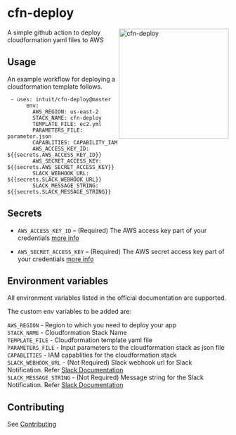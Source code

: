 # cfn-deploy
<img src="https://github.com/intuit/cfn-deploy/blob/master/.github/cfn-deploy-logo.png" align=right alt="cfn-deploy" width="250"> 
A simple github action to deploy cloudformation yaml files to AWS

## Usage

An example workflow for deploying a cloudformation template follows.

```
 - uses: intuit/cfn-deploy@master
      env:
        AWS_REGION: us-east-2
        STACK_NAME: cfn-deploy
        TEMPLATE_FILE: ec2.yml
        PARAMETERS_FILE: parameter.json
        CAPABLITIES: CAPABILITY_IAM
        AWS_ACCESS_KEY_ID: ${{secrets.AWS_ACCESS_KEY_ID}}
        AWS_SECRET_ACCESS_KEY: ${{secrets.AWS_SECRET_ACCESS_KEY}}
        SLACK_WEBHOOK_URL: ${{secrets.SLACK_WEBHOOK_URL}}
        SLACK_MESSAGE_STRING: ${{secrets.SLACK_MESSAGE_STRING}}

```

## Secrets

 - `AWS_ACCESS_KEY_ID` – (Required) The AWS access key part of your credentials [more info](https://help.github.com/en/actions/automating-your-workflow-with-github-actions/creating-and-using-encrypted-secrets)
 
 - `AWS_SECRET_ACCESS_KEY` – (Required) The AWS secret access key part of your credentials [more info](https://help.github.com/en/actions/automating-your-workflow-with-github-actions/creating-and-using-encrypted-secrets)

## Environment variables

All environment variables listed in the official documentation are supported.

The custom env variables to be added are:

`AWS_REGION` - Region to which you need to deploy your app<br>
`STACK_NAME` - Cloudformation Stack Name <br>
`TEMPLATE_FILE` - Cloudformation template yaml file<br>
`PARAMETERS_FILE` - Input parameters to the cloudformation stack as json file<br>
`CAPABLITIES` - IAM capablities for the cloudformation stack<br>
`SLACK_WEBHOOK_URL` - (Not Required) Slack webhook url for Slack Notification. Refer [Slack Documentation](https://api.slack.com/tutorials/slack-apps-hello-world)<br>
`SLACK_MESSAGE_STRING` - (Not Required) Message string for the Slack Notification. Refer [Slack Documentation](https://api.slack.com/reference/surfaces/formatting) <br>

## Contributing

See [Contributing](https://github.com/intuit/cfn-deploy/blob/master/.github/CONTRIBUTING.md)
